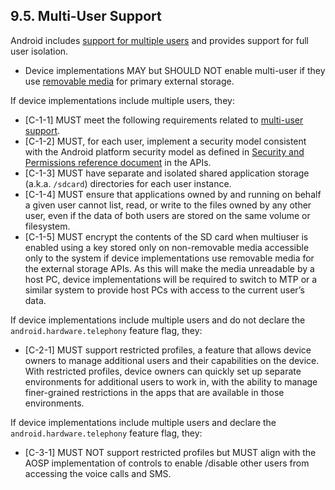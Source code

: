 ## 9.5\. Multi-User Support

Android includes [support for multiple users](
http://developer.android.com/reference/android/os/UserManager.html)
and provides support for full user isolation.

*    Device implementations MAY but SHOULD NOT enable multi-user if they use
[removable media](
http://developer.android.com/reference/android/os/Environment.html)
for primary external storage.

If device implementations include multiple users, they:

*   [C-1-1] MUST meet the following requirements related to
[multi-user support](
http://source.android.com/devices/storage/traditional.html).
*   [C-1-2] MUST, for each user, implement a security
model consistent with the Android platform security model as defined in
[Security and Permissions reference document](
http://developer.android.com/guide/topics/security/permissions.html)
in the APIs.
*   [C-1-3] MUST have separate and isolated shared application storage
(a.k.a. `/sdcard`) directories for each user instance.
*   [C-1-4] MUST ensure that applications owned by and running on behalf a
given user cannot list, read, or write to the files owned by any other user,
even if the data of both users are stored on the same volume or filesystem.
*   [C-1-5] MUST encrypt the contents of the SD card when multiuser is enabled
using a key stored only on non-removable media accessible only to the system if
device implementations use removable media for the external storage APIs.
As this will make the media unreadable by a host PC, device implementations
will be required to switch to MTP or a similar system to provide host PCs with
access to the current user’s data.

If device implementations include multiple users and
do not declare the `android.hardware.telephony` feature flag, they:

*   [C-2-1] MUST support restricted profiles,
a feature that allows device owners to manage additional users and their
capabilities on the device. With restricted profiles, device owners can quickly
set up separate environments for additional users to work in, with the ability
to manage finer-grained restrictions in the apps that are available in those
environments.

If device implementations include multiple users and
declare the `android.hardware.telephony` feature flag, they:

*   [C-3-1] MUST NOT support restricted profiles but MUST align with the AOSP
implementation of controls to enable /disable other users from accessing the
voice calls and SMS.
